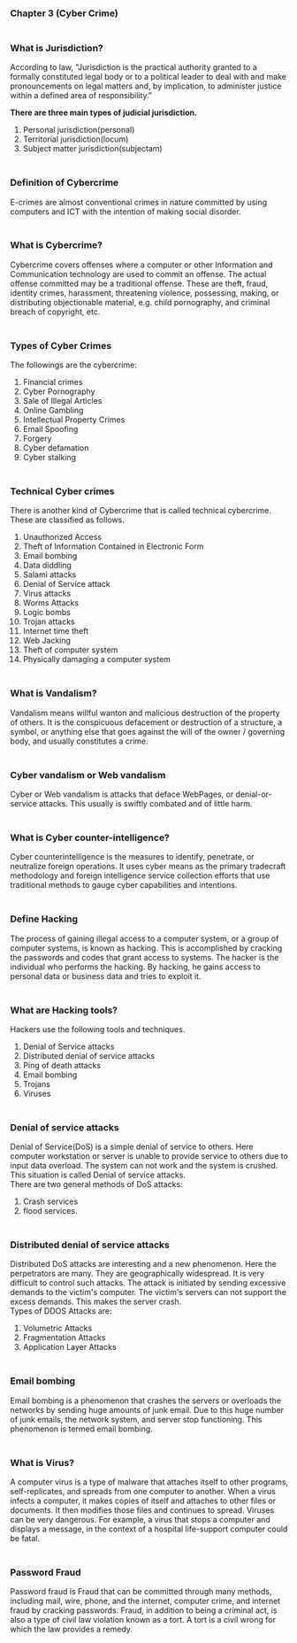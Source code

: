 ### Chapter 3 (Cyber Crime)

### **<br/>What is Jurisdiction?**

According to law, "Jurisdiction is the practical authority granted to a formally constituted legal body or to a political leader to deal with and make pronouncements on legal matters and, by implication, to administer justice within a defined area of responsibility."

**There are three main types of judicial jurisdiction.**
1. Personal jurisdiction(personal)
2. Territorial jurisdiction(locum)
3. Subject matter jurisdiction(subjectam)

### **<br/>Definition of Cybercrime**
E-crimes are almost conventional crimes in nature committed by using computers and ICT with the intention of making social disorder.

### **<br/>What is Cybercrime?**
Cybercrime covers offenses where a computer or other Information and Communication technology are used to commit an offense. The actual offense committed may be a traditional offense. These are theft, fraud, identity crimes, harassment, threatening violence, possessing, making, or distributing objectionable material, e.g. child pornography, and criminal breach of copyright, etc.

### **<br/>Types of Cyber Crimes**
The followings are the cybercrime:
1. Financial crimes
2. Cyber Pornography
3. Sale of Illegal Articles
4. Online Gambling
5. Intellectual Property Crimes
6. Email Spoofing
7. Forgery
8. Cyber defamation
9. Cyber stalking

### **<br/>Technical Cyber crimes**
There is another kind of Cybercrime that is called technical cybercrime.
These are classified as follows.
1. Unauthorized Access
2. Theft of Information Contained in Electronic Form
3. Email bombing
4. Data diddling
5. Salami attacks
6. Denial of Service attack
7. Virus attacks
8. Worms Attacks
9. Logic bombs
10. Trojan attacks
11. Internet time theft
12. Web Jacking
13. Theft of computer system
14. Physically damaging a computer system 

### **<br/>What is Vandalism?**
Vandalism means willful wanton and malicious destruction of the property of others. It is the conspicuous defacement or destruction of a structure,  a symbol, or anything else that goes against the will of the owner / governing body, and usually constitutes a crime.


### **<br/>Cyber vandalism or Web vandalism**
Cyber or Web vandalism is attacks that deface WebPages, or denial-or-service attacks. This usually is swiftly combated and of little harm.

### **<br/>What is Cyber counter-intelligence?**
Cyber counterintelligence is the measures to identify, penetrate, or neutralize foreign operations. It uses cyber means as the primary tradecraft methodology and foreign intelligence service collection efforts that use traditional methods to gauge cyber capabilities and intentions.

### **<br/>Define Hacking**
The process of gaining illegal access to a computer system, or a group of computer systems, is known as hacking. This is accomplished by cracking the passwords and codes that grant access to systems. The hacker is the individual who performs the hacking. By hacking, he gains access to personal data or business data and tries to exploit it.

### **<br/>What are Hacking tools?**
Hackers use the following tools and techniques.
1. Denial of Service attacks
2. Distributed denial of service attacks
3. Ping of death attacks
4. Email bombing
5. Trojans
6. Viruses

### **<br/>Denial of service attacks**
Denial of Service(DoS) is a simple denial of service to others. Here computer workstation or server is unable to provide service to others due to input data overload. The system can not work and the system is crushed. This situation is called Denial of service attacks.<br/>
There are two general methods of DoS attacks: 
1. Crash services
2. flood services. 

### **<br/>Distributed denial of service attacks**
Distributed DoS attacks are interesting and a new phenomenon. Here the perpetrators are many. They are geographically widespread. It is very difficult to control such attacks. The attack is initiated by sending excessive demands to the victim's computer. The victim's servers can not support the excess demands. This makes the server crash.<br/>
Types of DDOS Attacks are:
1. Volumetric Attacks
2. Fragmentation Attacks
3. Application Layer Attacks

### **<br/>Email bombing**
Email bombing is a phenomenon that crashes the servers or overloads the networks by sending huge amounts of junk email. Due to this huge number of junk emails, the network system, and server stop functioning. This phenomenon is termed email bombing.<br/>

### **<br/>What is Virus?**
A computer virus is a type of malware that attaches itself to other programs, self-replicates, and spreads from one computer to another. When a virus infects a computer, it makes copies of itself and attaches to other files or documents. It then modifies those files and continues to spread. Viruses can be very dangerous. 
For example, a virus that stops a computer and displays a message, in the context of a hospital life-support computer 
could be fatal.

### **<br/>Password Fraud**
Password fraud is Fraud that can be committed through many methods, including mail, wire, phone, and the internet, computer crime, and internet fraud by cracking passwords. Fraud, in addition to being a criminal act, is also a type of civil law violation known as a tort. A tort is a civil wrong for which the law provides a remedy.






